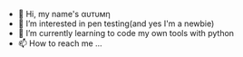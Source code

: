 - 👋 Hi, my name's αυтυмη
- 👀 I’m interested in pen testing(and yes I'm a newbie)
- 🌱 I’m currently learning to code my own tools with python
- 📫 How to reach me ...

<!---
WinterSunset95/WinterSunset95 is a ✨ special ✨ repository because its `README.md` (this file) appears on your GitHub profile.
You can click the Preview link to take a look at your changes.
--->
